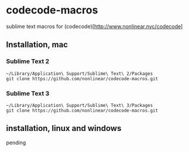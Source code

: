 # codecode-macros

sublime text macros for (codecode)[http://www.nonlinear.nyc/codecode]

## Installation, mac

### Sublime Text 2
```
~/Library/Application\ Support/Sublime\ Text\ 2/Packages
git clone https://github.com/nonlinear/codecode-macros.git
```

### Sublime Text 3
```
~/Library/Application\ Support/Sublime\ Text\ 3/Packages
git clone https://github.com/nonlinear/codecode-macros.git
```

## installation, linux and windows

pending
